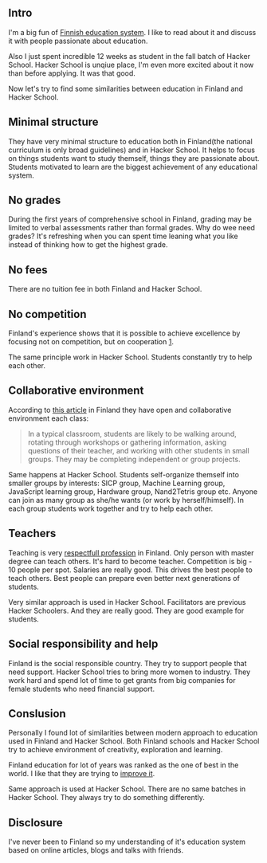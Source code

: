 <!--
name: Hacker School vs Finnish education system
description: Finding similarities between Hacker School and eudcation system in Finland
author: Anton Podviaznikov
author_email: anton@hashobject.com
author_url: http://twitter.com/podviaznikov
author_github: podviaznikov
author_twitter: podviaznikov
author_avatar: /images/anton-avatar.png
location: New York, USA
date_created: 2013-12-27
date_modified: 2013-12-29
date_published: 2013-12-27
headline:
in_language: en
keywords: hacker school, education, finland
discussion_url: https://github.com/hashobject/blog.hashobject.com/issues/10
canonical_url: http://blog.hashobject.com/hacker-school-vs-finnish-education-system
-->
## Intro

I'm a big fun of [Finnish education system](https://en.wikipedia.org/wiki/Education_in_Finland). I like to read about it and discuss it with people passionate
about education.

Also I just spent incredible 12 weeks as student in the fall batch of Hacker School. Hacker School is
unqiue place, I'm even more excited about it now than before applying. It was that good.

Now let's try to find some similarities between education in Finland and Hacker School.


## Minimal structure

They have very minimal structure to education both in Finland(the national curriculum is only broad guidelines)
and in Hacker School. It helps to focus on things students want to study themself, things they are passionate about.
Students motivated to learn are the biggest achievement of any educational system.

## No grades

During the first years of comprehensive school in Finland, grading may be limited to verbal assessments rather than formal grades.
Why do wee need grades? It's refreshing when you can spent time leaning what you like instead of
thinking how to get the highest grade.


## No fees

There are no tuition fee in both Finland and Hacker School.

## No competition

Finland's experience shows that it is possible to achieve excellence by focusing not on competition, but on cooperation
[1](http://www.theatlantic.com/national/archive/2011/12/what-americans-keep-ignoring-about-finlands-school-success/250564/).

The same principle work in Hacker School. Students constantly try to help each other.


## Collaborative environment

According to [this article](http://www.nea.org/home/40991.htm) in Finland they have open and collaborative environment each class:

>In a typical classroom, students are likely to be walking around, rotating through workshops or gathering information, asking questions of their teacher, and working with other students in small groups. They may be completing independent or group projects.

Same happens at Hacker School. Students self-organize themself into smaller groups by interests:
SICP group, Machine Learning group, JavaScript learning group, Hardware group, Nand2Tetris group etc.
Anyone can join as many group as she/he wants (or work by herself/himself).
In each group students work together and try to help each other.


## Teachers

Teaching is very [respectfull profession](https://en.wikipedia.org/wiki/Education_in_Finland#Teachers) in Finland.
Only person with master degree can teach others.
It's hard to become teacher. Competition is big - 10 people per spot. Salaries are really good.
This drives the best people to teach others. Best people can prepare even better next generations of students.

Very similar approach is used in Hacker School. Facilitators are previous Hacker Schoolers. And they
are really good. They are good example for students.


## Social responsibility and help

Finland is the social responsible country. They try to support people that need support.
Hacker School tries to bring more women to industry. They work hard and spend lot of time
to get grants from big companies for female students who need financial support.


## Conslusion

Personally I found lot of similarities between modern approach to education used in Finland
and Hacker School. Both Finland schools and Hacker School try to achieve environment of creativity, exploration and
learning.

Finland education for lot of years was ranked as the one of best in the world. I like that they are trying
to [improve it](http://www.finnbay.com/golden-days-where-acceptance-of-finlands-success-in-education-is-over/).

Same approach is used at Hacker School. There are no same batches in Hacker School. They always try to do something
differently.


## Disclosure

I've never been to Finland so my understanding of it's education system based on online articles,
blogs and talks with friends.

